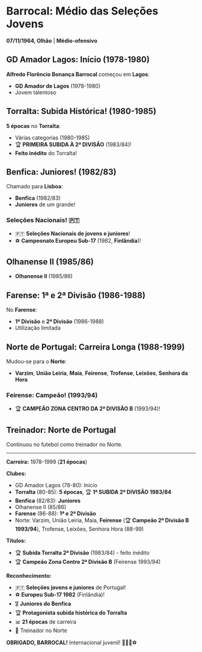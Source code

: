 # Barrocal: Médio das Seleções Jovens

**07/11/1964, Olhão** | **Médio-ofensivo**

## GD Amador Lagos: Início (1978-1980)

**Alfredo Florêncio Bonança Barrocal** começou em **Lagos**:
- **GD Amador de Lagos** (1978-1980)
- Jovem talentoso

## Torralta: Subida Histórica! (1980-1985)

**5 épocas** no **Torralta**:
- Várias categorias (1980-1985)
- 🏆 **PRIMEIRA SUBIDA À 2ª DIVISÃO** (1983/84)!
- **Feito inédito** do Torralta!

## Benfica: Juniores! (1982/83)

Chamado para **Lisboa**:
- **Benfica** (1982/83)
- **Juniores** de um grande!

### Seleções Nacionais! 🇵🇹
- 🇵🇹 **Seleções Nacionais de jovens e juniores**!
- ⚽ **Campeonato Europeu Sub-17** (1982, **Finlândia**)!

## Olhanense II (1985/86)

- **Olhanense II** (1985/86)

## Farense: 1ª e 2ª Divisão (1986-1988)

No **Farense**:
- **1ª Divisão** e **2ª Divisão** (1986-1988)
- Utilização limitada

## Norte de Portugal: Carreira Longa (1988-1999)

Mudou-se para o **Norte**:
- **Varzim**, **União Leiria**, **Maia**, **Feirense**, **Trofense**, **Leixões**, **Senhora da Hora**

### Feirense: Campeão! (1993/94)
- 🏆 **CAMPEÃO ZONA CENTRO DA 2ª DIVISÃO B** (1993/94)!

## Treinador: Norte de Portugal

Continuou no futebol como treinador no Norte.

---

**Carreira:** 1978-1999 (**21 épocas**)

**Clubes:**
- GD Amador Lagos (78-80): Início
- **Torralta** (80-85): **5 épocas**, 🏆 **1ª SUBIDA 2ª DIVISÃO 1983/84**
- **Benfica** (82/83): **Juniores**
- Olhanense II (85/86)
- **Farense** (86-88): **1ª e 2ª Divisão**
- Norte: Varzim, União Leiria, Maia, **Feirense** (🏆 **Campeão 2ª Divisão B 1993/94**), Trofense, Leixões, Senhora Hora (88-99)

**Títulos:**
- 🏆 **Subida Torralta 2ª Divisão** (1983/84) - feito inédito
- 🏆 **Campeão Zona Centro 2ª Divisão B** (Feirense 1993/94)

**Reconhecimento:**
- 🇵🇹 **Seleções jovens e juniores** de Portugal!
- ⚽ **Europeu Sub-17 1982** (Finlândia)!
- 🎖️ **Juniores do Benfica**
- 🏆 **Protagonista subida histórica do Torralta**
- 📊 **21 épocas** de carreira
- 👔 Treinador no Norte

**OBRIGADO, BARROCAL!** Internacional juvenil! 🦁🇵🇹⚽
